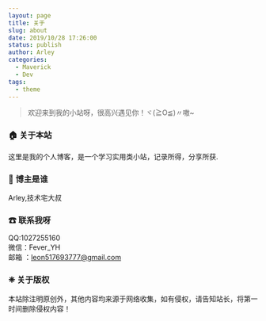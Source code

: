 ```yaml
---
layout: page
title: 关于
slug: about
date: 2019/10/28 17:26:00
status: publish
author: Arley
categories: 
  - Maverick
  - Dev
tags: 
  - theme
---
```


> 欢迎来到我的小站呀，很高兴遇见你！ヾ(≧O≦)〃嗷~

### **🏠 关于本站**

这里是我的个人博客，是一个学习实用类小站，记录所得，分享所获.

### 👨‍ **博主是谁**

Arley,技术宅大叔

###  ☎ **联系我呀**

QQ:1027255160<br>微信：Fever_YH<br>邮箱 ：leon517693777@gmail.com

### ❈ **关于版权**

本站除注明原创外，其他内容均来源于网络收集，如有侵权，请告知站长，将第一时间删除侵权内容！
